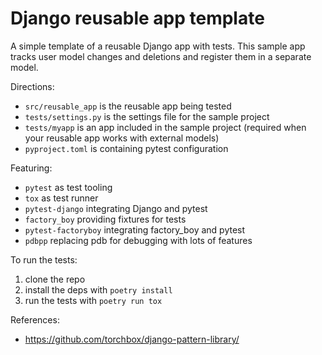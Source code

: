 # Django reusable app template

A simple template of a reusable Django app with tests.
This sample app tracks user model changes and deletions and register them in a separate model.

Directions:
- `src/reusable_app` is the reusable app being tested
- `tests/settings.py` is the settings file for the sample project
- `tests/myapp` is an app included in the sample project (required when your reusable app works with external models)
- `pyproject.toml` is containing pytest configuration

Featuring:
- `pytest` as test tooling
- `tox` as test runner
- `pytest-django` integrating Django and pytest
- `factory_boy` providing fixtures for tests
- `pytest-factoryboy` integrating factory_boy and pytest
- `pdbpp` replacing pdb for debugging with lots of features

To run the tests:
1. clone the repo
2. install the deps with `poetry install`
3. run the tests with `poetry run tox`

References:
- https://github.com/torchbox/django-pattern-library/